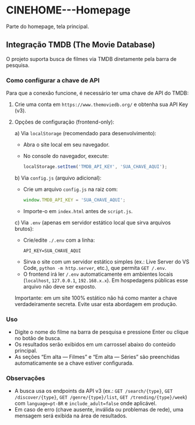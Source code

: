 # CINEHOME---Homepage
Parte do homepage, tela principal.

## Integração TMDB (The Movie Database)

O projeto suporta busca de filmes via TMDB diretamente pela barra de pesquisa.

### Como configurar a chave de API

Para que a conexão funcione, é necessário ter uma chave de API do TMDB:

1. Crie uma conta em `https://www.themoviedb.org/` e obtenha sua API Key (v3).
2. Opções de configuração (frontend-only):

   a) Via `localStorage` (recomendado para desenvolvimento):

   - Abra o site local em seu navegador.
   - No console do navegador, execute:
     
     ```js
     localStorage.setItem('TMDB_API_KEY', 'SUA_CHAVE_AQUI');
     ```

   b) Via `config.js` (arquivo adicional):

   - Crie um arquivo `config.js` na raiz com:
     ```js
     window.TMDB_API_KEY = 'SUA_CHAVE_AQUI';
     ```
   - Importe-o em `index.html` antes de `script.js`.

   c) Via `.env` (apenas em servidor estático local que sirva arquivos brutos):
   
   - Crie/edite `./.env` com a linha:
     ```
     API_KEY=SUA_CHAVE_AQUI
     ```
   - Sirva o site com um servidor estático simples (ex.: Live Server do VS Code, `python -m http.server`, etc.), que permita `GET /.env`.
   - O frontend irá ler `/.env` automaticamente em ambientes locais (`localhost`, `127.0.0.1`, `192.168.x.x`). Em hospedagens públicas esse arquivo não deve ser exposto.

   Importante: em um site 100% estático não há como manter a chave verdadeiramente secreta. Evite usar esta abordagem em produção.

### Uso

- Digite o nome do filme na barra de pesquisa e pressione Enter ou clique no botão de busca.
- Os resultados serão exibidos em um carrossel abaixo do conteúdo principal.
 - As seções “Em alta — Filmes” e “Em alta — Séries” são preenchidas automaticamente se a chave estiver configurada.

### Observações

- A busca usa os endpoints da API v3 (ex.: `GET /search/{type}`, `GET /discover/{type}`, `GET /genre/{type}/list`, `GET /trending/{type}/week`) com `language=pt-BR` e `include_adult=false` onde aplicável.
- Em caso de erro (chave ausente, inválida ou problemas de rede), uma mensagem será exibida na área de resultados.
